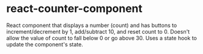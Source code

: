 # react-counter-component
React component that displays a number (count) and has buttons to increment/decrement by 1, add/subtract 10, and reset count to 0. Doesn't allow the value of count to fall below 0 or go above 30. Uses a state hook to update the component's state.